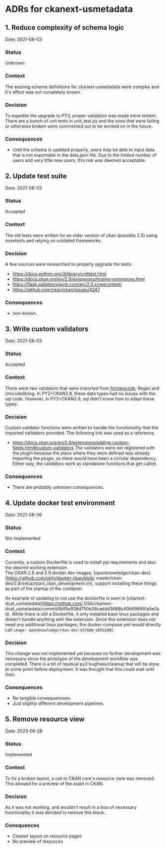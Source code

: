 
ADRs for ckanext-usmetadata
===========================

## 1. Reduce complexity of schema logic

Date: 2021-08-03

### Status

Unknown

### Context

The existing schema definitions for ckanext-usmetadata were complex and it's effect was not completely known.

### Decision

To expedite the upgrade to PY3, proper validation was made more lenient.  There are a bunch of unit tests in 
unit_test.py and the ones that were failing or otherwise broken were commented out to be worked on in the 
future.

### Consequences

- Until the schema is updated properly, users may be able to input data that is not exportable in the 
data.json file. Due to the limited number of users and very little new users, this risk was deemed acceptable.

## 2. Update test suite

Date: 2021-08-03

### Status

Accepted

### Context

The old tests were written for an older version of ckan (possibly 2.5) using nosetests and relying on 
outdated frameworks.

### Decision

A few sources were researched to properly upgrade the tests:
- https://docs.python.org/3/library/unittest.html
- https://docs.ckan.org/en/2.9/extensions/testing-extensions.html
- https://flask.palletsprojects.com/en/2.0.x/reqcontext/
- https://github.com/ckan/ckan/issues/4247

### Consequences

- non-known.

## 3. Write custom validators

Date: 2021-08-03

### Status

Accepted

### Context

There were two validators that were imported from [formencode](https://github.com/formencode/formencode), 
Regex and UnicodeString.  In PY2+CKAN2.8, these data types had no issues with the sql code.  However, 
in PY3+CKAN2.9, sql didn't know how to adapt these types.

### Decision

Custom vaildator functions were written to handle the functionality that the imported validators provided. 
The following link was used as a reference,
- https://docs.ckan.org/en/2.9/extensions/adding-custom-fields.html#custom-validators
The validators were not registered with the plugin because the place where they were defined was already 
importing the plugin, so there would have been a circular dependency.  Either way, the validators work as 
standalone functions that get called.

### Consequences

- There are probably unknown consequences.


## 4. Update docker test environment

Date: 2021-08-06

### Status

Not Implemented

### Context

Currently, a custom Dockerfile is used to install pip requirements and also the desired working extension.  
The CKAN 2.8 and 2.9 docker dev images, [openknowledge/ckan-dev](https://github.com/okfn/docker-ckan/blob/
master/ckan-dev/2.8/setup/start_ckan_development.sh), support installing these things as part of the startup 
of the container.  

An example of updating to not use the dockerfile is seen in [ckanext-dcat_usmetadata](https://github.com/
GSA/ckanext-dcat_usmetadata/commit/8df5e938d750e26caddd3688b40b696991a5e0ad).  While there is still a 
Dockerfile, it only installed base linux packages and doesn't handle anything with the extension.  Since 
this extension does not need any additional linux packages, the docker-compose.yml would directly call
`image: openknowledge/ckan-dev:${CKAN_VERSION}`.  

### Decision

This change was not implemented yet because no further development was necessary since the prototype of 
the development workflow was completed.  There is a bit of residual py3 bugfixes/cleanup that will be 
done at some point before deployment.  It was thought that this could wait until then.

### Consequences

- No tangible consequencees.
- Just slightly different development pipelines.

## 5. Remove resource view

Date: 2023-06-28

### Status

Implemented

### Context

To fix a broken layout, a call to CKAN core's resource view was removed. This allowed for a preview of the asset in CKAN.

### Decision

As it was not working, and wouldn't result in a loss of necessary functionality it was decided to remove this block.


### Consquences

- Cleaner layout on resource pages
- No preview of resources
